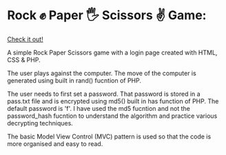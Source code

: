 # Rock :fist: Paper :raised_hand_with_fingers_splayed: Scissors :v: Game:

<a href = "http://rockps.42web.io/">Check it out!</a>

A simple Rock Paper Scissors game with a login page created with HTML, CSS & PHP.

The user plays against the computer. The move of the computer is generated using built in rand() fucntion of PHP.

The user needs to first set a password. That password is stored in a pass.txt file and is encrypted using md5() built in has function of PHP. The default password is 'f'. I have used the md5 fucntion and not the password_hash fucntion to understand the algorithm and practice various decrypting techniques.

The basic Model View Control (MVC) pattern is used so that the code is more organised and easy to read.
